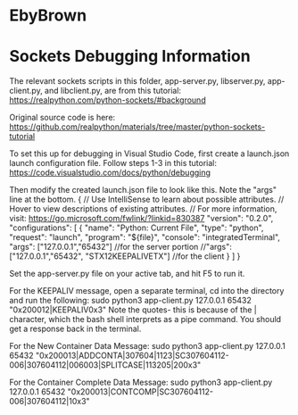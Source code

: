 # EbyBrown

# Sockets Debugging Information

The relevant sockets scripts in this folder, app-server.py, libserver.py, app-client.py, and libclient.py, are from this tutorial:
https://realpython.com/python-sockets/#background

Original source code is here:
https://github.com/realpython/materials/tree/master/python-sockets-tutorial

To set this up for debugging in Visual Studio Code, first create a launch.json launch configuration file. Follow steps 1-3 in this tutorial:
https://code.visualstudio.com/docs/python/debugging


Then modify the created launch.json file to look like this. Note the "args" line at the bottom.
{
    // Use IntelliSense to learn about possible attributes.
    // Hover to view descriptions of existing attributes.
    // For more information, visit: https://go.microsoft.com/fwlink/?linkid=830387
    "version": "0.2.0",
    "configurations": [
        {
            "name": "Python: Current File",
            "type": "python",
            "request": "launch",
            "program": "${file}",
            "console": "integratedTerminal",
            "args": ["127.0.0.1","65432"] //for the server portion
            //"args": ["127.0.0.1","65432", "STX12KEEPALIVETX"] //for the client 
        }
    ]
}

Set the app-server.py file on your active tab, and hit F5 to run it. 

For the KEEPALIV message, open a separate terminal, cd into the directory and run the following: sudo python3 app-client.py 127.0.0.1 65432 "0x200012|KEEPALIV0x3"
Note the quotes- this is because of the | character, which the bash shell interprets as a pipe command.
You should get a response back in the terminal.

For the New Container Data Message:
sudo python3 app-client.py 127.0.0.1 65432 "0x200013|ADDCONTA|307604|1123|SC307604112-006|307604112|006003|SPLITCASE|113205|200x3"

For the Container Complete Data Message:
sudo python3 app-client.py 127.0.0.1 65432 "0x200013|CONTCOMP|SC307604112-006|307604112|10x3"
